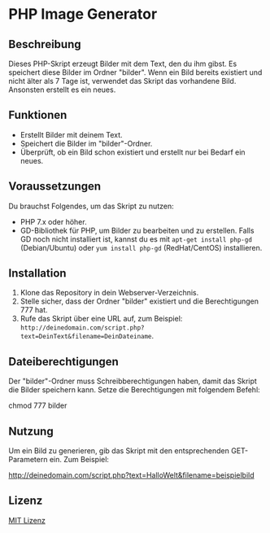 # PHP Image Generator

## Beschreibung

Dieses PHP-Skript erzeugt Bilder mit dem Text, den du ihm gibst. Es speichert diese Bilder im Ordner "bilder". Wenn ein Bild bereits existiert und nicht älter als 7 Tage ist, verwendet das Skript das vorhandene Bild. Ansonsten erstellt es ein neues.

## Funktionen

- Erstellt Bilder mit deinem Text.
- Speichert die Bilder im "bilder"-Ordner.
- Überprüft, ob ein Bild schon existiert und erstellt nur bei Bedarf ein neues.

## Voraussetzungen

Du brauchst Folgendes, um das Skript zu nutzen:

- PHP 7.x oder höher.
- GD-Bibliothek für PHP, um Bilder zu bearbeiten und zu erstellen. Falls GD noch nicht installiert ist, kannst du es mit `apt-get install php-gd` (Debian/Ubuntu) oder `yum install php-gd` (RedHat/CentOS) installieren.

## Installation

1. Klone das Repository in dein Webserver-Verzeichnis.
2. Stelle sicher, dass der Ordner "bilder" existiert und die Berechtigungen 777 hat.
3. Rufe das Skript über eine URL auf, zum Beispiel: `http://deinedomain.com/script.php?text=DeinText&filename=DeinDateiname`.

## Dateiberechtigungen

Der "bilder"-Ordner muss Schreibberechtigungen haben, damit das Skript die Bilder speichern kann. Setze die Berechtigungen mit folgendem Befehl:

chmod 777 bilder

## Nutzung

Um ein Bild zu generieren, gib das Skript mit den entsprechenden GET-Parametern ein. Zum Beispiel:

http://deinedomain.com/script.php?text=HalloWelt&filename=beispielbild

## Lizenz

[MIT Lizenz](LICENSE)
